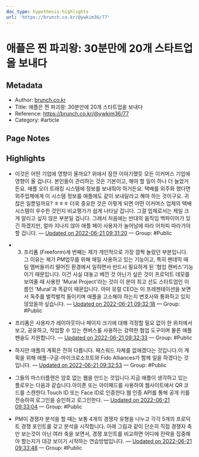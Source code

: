 ```yaml
---
doc_type: hypothesis-highlights
url: 'https://brunch.co.kr/@ywkim36/77'
---
```


# 애플은 찐 파괴왕: 30분만에 20개 스타트업을 보내다

## Metadata
- Author: [brunch.co.kr]()
- Title: 애플은 찐 파괴왕: 30분만에 20개 스타트업을 보내다
- Reference: https://brunch.co.kr/@ywkim36/77
- Category: #article

## Page Notes
## Highlights
- 이것은 어떤 기업에 영향이 올까요? 위에서 잠깐 이야기했듯 모든 이커머스 기업에 영향이 올 겁니다. 본인들이 관리하는 것은 기본이고, 해야 할 일이 하나 더 늘었거든요. 애플 오더 트래킹 시스템에 정보를 보내줘야 하거든요. 택배를 외주화 했다면 외주업체에게 이 시스템 정보를 애플에도 같이 보내달라고 해야 하는 것이구요. 귀찮은 일뿐일까요? ㅎㅎㅎ 더욱 중요한 것은 이렇게 되면 어떤 이커머스 업체의 택배시스템이 우수한 것인지 비교평가가 쉽게 나타날 겁니다. 그걸 업체로서는 제일 크게 알리고 싶지 않은 부분일 겁니다. 그래서 처음에는 반대의 움직임 백파이어가 있긴 하겠지만, 얼마 지나지 않아 애플 페이 사용자가 늘어남에 따라 어차피 따라가야 할 겁니다. — [Updated on 2022-06-21 09:31:20](https://hyp.is/eKt_dPD5Eeyg1idihhexFQ/brunch.co.kr/@ywkim36/77) — Group: #Public

- 3. 프리폼 (Freeform)세 번째는 제가 개인적으로 가장 깜짝 놀랐던 부분입니다. 그 이유는 제가 PM업무를 위해 매일 사용하고 있는 기능이고, 특히 팬데믹 때 팀 멤버들끼리 떨어진 환경에서 일하면서 반드시 필요하게 된 '협업 캔버스'기능이기 때문입니다. 이건 사실 대놓고 베낀 것 아닌가 싶은 것이 프로덕트 데모를 보여줄 때 사용한 'Mural Project'라는 것이 이 분야 최고 선도 스타트업인 이름인 'Mural'과 똑같이 때문입니다. 아마 뮤럴 CEO는 이 프레젠테이션을 보면서 독주를 벌컥벌컥 들이키며 애플을 고소해야 하는지 변호사와 통화하고 있지 않았을까 싶습니다. — [Updated on 2022-06-21 09:32:18](https://hyp.is/m4voWPD5Eeyprq9ucYzkJg/brunch.co.kr/@ywkim36/77) — Group: #Public

- 프리폼은 사용자가 레이아웃이나 페이지 크기에 대해 걱정할 필요 없이 한 위치에서 보고, 공유하고, 작업할 수 있는 캔버스를 사용하는 강력한 협업 도구이며 물론 애플 펜슬도 지원합니다. — [Updated on 2022-06-21 09:32:33](https://hyp.is/pDe1kPD5Eey-d4cM45X8Ig/brunch.co.kr/@ywkim36/77) — Group: #Public

- 하지만 애플의 계획은 전혀 다릅니다. 패스워드 자체를 없애겠다는 것입니다.이 계획을 위해 애플-구글-마이크로소프트와 Fido Alliances가 함께 일을 하겠다는 것입니다. — [Updated on 2022-06-21 09:32:53](https://hyp.is/sIMSrvD5EeyXMFOBlBhjiA/brunch.co.kr/@ywkim36/77) — Group: #Public

- 그들의 마스터플랜은 암호 없는 웹을 만드는 것입니다.지금 애플이 생각하고 있는 플로우는 다음과 같습니다.아이폰 또는 아이패드를 사용하여 웹사이트에서 QR 코드를 스캔한다.Touch ID 또는 Face ID로 인증한다.웹 인증 API를 통해 공개 키를 전송하여 로그인을 승인하고 로그인한다. — [Updated on 2022-06-21 09:33:04](https://hyp.is/tqZUUvD5Eey7sScqrA1plg/brunch.co.kr/@ywkim36/77) — Group: #Public

- PM이 경쟁자 분석을 할 때는 보통 4개의 경쟁자 유형을 나누고 각각 5개의 프로덕트 경쟁 포인트를 갖고 분석을 시작합니다. 아래 그림과 같이 단순히 직접 경쟁자 축만 보는것이 아닌 여러 축을 보면서, 경쟁 포인트를 비교하면 어디에 전략을 집중해야 할는지가 대강 보이기 시작하는 연습방법입니다. — [Updated on 2022-06-21 09:33:48](https://hyp.is/0N68YPD5Eey7kiv5nVjM9Q/brunch.co.kr/@ywkim36/77) — Group: #Public



